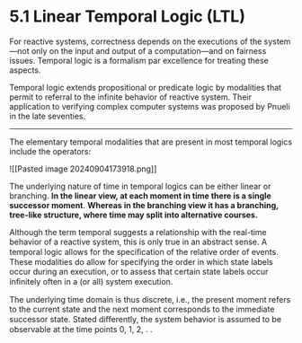 # 5.1 Linear Temporal Logic (LTL)

For reactive systems, correctness depends on the executions of the system—not only on the input and output of a computation—and on fairness issues. Temporal logic is a formalism par excellence for treating these aspects. 

Temporal logic extends propositional or predicate logic by modalities that permit to referral to the infinite behavior of reactive system. Their application to verifying complex computer systems was proposed by Pnueli in the late seventies.

---------------

The elementary temporal modalities that are present in most
temporal logics include the operators:

![[Pasted image 20240904173918.png]]

The underlying nature of time in temporal logics can be either linear or branching. **In the linear view, at each moment in time there is a single successor moment**. **Whereas in the branching view it has a branching, tree-like structure, where time may split into alternative courses.**

Although the term temporal suggests a relationship with the real-time behavior of a reactive system, this is only true in an abstract sense. A temporal logic allows for the speciﬁcation of the relative order of events. These modalities do allow for specifying the order in which state labels occur during an execution, or to assess that certain state labels occur inﬁnitely often in a (or all) system execution.

The underlying time domain is thus discrete, i.e., the present moment refers to the current state and the next moment corresponds to the immediate successor state. Stated diﬀerently, the system behavior is assumed to be observable at the time points 0, 1, 2, . .